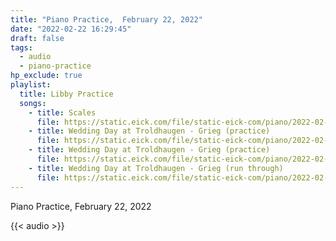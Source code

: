 ```yaml
---
title: "Piano Practice,  February 22, 2022"
date: "2022-02-22 16:29:45"
draft: false
tags:
  - audio
  - piano-practice
hp_exclude: true
playlist:
  title: Libby Practice
  songs:
    - title: Scales
      file: https://static.eick.com/file/static-eick-com/piano/2022-02-22-001.mp3
    - title: Wedding Day at Troldhaugen - Grieg (practice)
      file: https://static.eick.com/file/static-eick-com/piano/2022-02-22-002.mp3
    - title: Wedding Day at Troldhaugen - Grieg (practice)
      file: https://static.eick.com/file/static-eick-com/piano/2022-02-22-003.mp3
    - title: Wedding Day at Troldhaugen - Grieg (run through)
      file: https://static.eick.com/file/static-eick-com/piano/2022-02-22-004.mp3
---
```


Piano Practice, February 22, 2022

<!--more-->

{{< audio >}}
